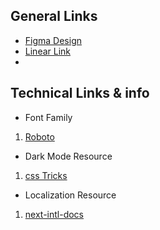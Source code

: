 ## General Links
- [Figma Design](https://www.figma.com/file/PWvpXr7sBIi4weYD9uIIX8/Smary-pharmacy-%5Bgrad-project%5D?type=design&node-id=6604-10666&mode=design)
- [Linear Link](https://linear.app/13-ronins/team/RONIN/all)
- 
## Technical Links & info
- Font Family
1. [Roboto](https://fonts.google.com/specimen/Roboto?query=Roboto)
- Dark Mode Resource
1. [css Tricks](https://css-tricks.com/easy-dark-mode-and-multiple-color-themes-in-react/)

- Localization Resource
1. [next-intl-docs](https://next-intl-docs.vercel.app/docs/getting-started)